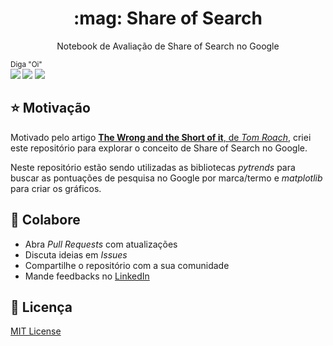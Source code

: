 <p align="center">
  <h1 align="center">:mag: Share of Search</h2>
  <p align="center">Notebook de Avaliação de Share of Search no Google</p>
</p>

<sub>Diga "Oi" <br> 
    [<img src = "https://img.shields.io/badge/github-black.svg?&style=for-the-badge&logo=github&logoColor=white">](https://github.com/hideraldus13)
    [<img src="https://img.shields.io/badge/linkedin-%230077B5.svg?&style=for-the-badge&logo=linkedin&logoColor=white" />](https://www.linkedin.com/in/hideraldoluis/) 
    [<img src = "https://img.shields.io/badge/instagram-%23E4405F.svg?&style=for-the-badge&logo=instagram&logoColor=white">](https://www.instagram.com/hideraldojunior/) 
</sub>

## :star: Motivação
Motivado pelo artigo [**The Wrong and the Short of it**, de _Tom Roach_](https://thetomroach.com/2020/11/15/the-wrong-and-the-short-of-it/), criei este repositório para explorar o conceito de Share of Search no Google.<br>

Neste repositório estão sendo utilizadas as bibliotecas _pytrends_ para buscar as pontuações de pesquisa no Google por marca/termo e _matplotlib_ para criar os gráficos.<br>

## :punch: Colabore
- Abra <i>Pull Requests</i> com atualizações
- Discuta ideias em <i>Issues</i>
- Compartilhe o repositório com a sua comunidade
- Mande feedbacks no [LinkedIn](https://linkedin.com/in/hideraldoluis)

## :pushpin: Licença
[MIT License](/LICENSE) <br>